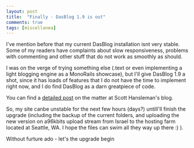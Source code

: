 ```yaml
---
layout: post
title:  "Finally - DasBlog 1.9 is out"
comments: true
tags: [miscellanea]
---
```



I've mention before that my current DasBlog installation isnt very stable. Some of my readers have complaints about slow responsiveness, problems with commenting and other stuff that do not work as smoothly as should. 

I was on the verge of trying something else (.text or even implementing a light blogging engine as a MonoRails showcase), but I'll give DasBlog 1.9 a shot, since it has loads of features that I do not have the time to implement right now, and I do find DasBlog as a darn greatpiece of code.

You can find a [detailed post](http://www.hanselman.com/blog/Trackback.aspx?guid=4dd4573a-1fee-4680-b28e-983271bd3ae8) on the matter at Scott Hansleman's blog.

So, my site canbe unstable for the next few hours (days?) untilI'll finish the upgrade (including the backup of the current folders, and uploading the new version on a96kbits upload stream from Israel to the hosting farm located at Seattle, WA. I hope the files can swim all they way up there :) ).

Without furture ado - let's the upgrade begin




